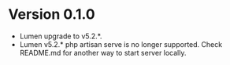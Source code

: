 # Version 0.1.0
- Lumen upgrade to v5.2.*.
- Lumen v5.2.* php artisan serve is no longer supported. Check README.md for another way to start server locally.